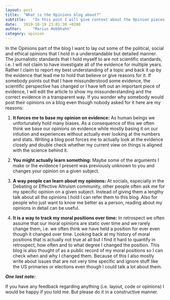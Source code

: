 ```yaml
---
layout: post
title:  "What is the Opinions blog about?"
subtitle:   "In this post I will give context about the Opinion pieces I write and the intentions behind it"
date:   2019-10-19 23:01:30 +0200
author:     "Marius Hobbhahn"
category: opinion
---
```


In the Opinions part of the blog I want to lay out some of the political, social and ethical opinions that I hold in a understandable but detailed manner. The journalistic standards that I hold myself to are not scientific standards, i.e. I will not claim to have investigate all of the evidence for multiple years. Rather I claim to report my best understanding of a topic and back it up by the evidence that lead me to hold that believe or give reasons for it. If somebody points out that I have missunderstood some evidence, the scientific perspective has changed or I have left out an important piece of evidence, I will edit the article to show my missunderstanding and the correct evidence in a transparent way. If you wonder why somebody would post their opinions on a blog even though nobody asked for it here are my reasons: 

1. **It forces me to base my opinion on evidence:** As human beings we unfortunately hold many biases. As a consequence of this we often think we base our opinions on evidence while mostly basing it on our intiution and experiences without actually ever looking at the numbers and stats. Writing a blog post forces me to actually look at the evidence closely and double check whether my current view on things is aligned with the science behind it. 

2. **You might actually learn something:** Maybe some of the arguments I make or the evidence I present was previously unknown to you and changes your opinion on a given subject.


3. **A way people can learn about my opinions:** At socials, especially in the Debating or Effective Altruism community, other people often ask me for my specific opinion on a given subject. Instead of giving them a lengthy talk about all the opinions I hold I can refer them to this blog. Also for people who just want to know me better as a person, reading about my opinions in detail can be useful.


4. **It is a way to track my moral positions over time:** In retrospect we often assume that our moral opinions are static over time and we rarely change them, i.e. we often think we have held a position for ever even though it changed over time. Looking back at my history of moral positions that is actually not true at all but I find it hard to quantify in retrospect, how often and to what degree I changed the position. This blog is also thought of as a public record of my moral positions so I can check when and why I changed them. Because of this I also mostly write about issues that are not very time specific and ignore stuff like the US primaries or elections even though I could talk a lot about them. 

***One last note:***

If you have any feedback regarding anything (i.e. layout, code or opinions) I would be happy if you told me. But please do it in a constructive manner.

